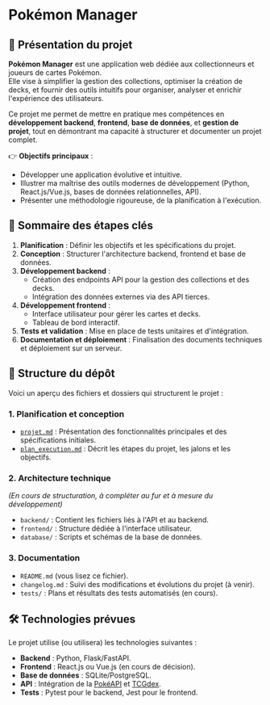 # Pokémon Manager  

## 🚀 Présentation du projet  

**Pokémon Manager** est une application web dédiée aux collectionneurs et joueurs de cartes Pokémon.  
Elle vise à simplifier la gestion des collections, optimiser la création de decks, et fournir des outils intuitifs pour organiser, analyser et enrichir l'expérience des utilisateurs.  

Ce projet me permet de mettre en pratique mes compétences en **développement backend**, **frontend**, **base de données**, et **gestion de projet**, tout en démontrant ma capacité à structurer et documenter un projet complet.  

👉 **Objectifs principaux** :  
- Développer une application évolutive et intuitive.  
- Illustrer ma maîtrise des outils modernes de développement (Python, React.js/Vue.js, bases de données relationnelles, API).  
- Présenter une méthodologie rigoureuse, de la planification à l'exécution.  

## 📖 Sommaire des étapes clés  

1. **Planification** : Définir les objectifs et les spécifications du projet.  
2. **Conception** : Structurer l'architecture backend, frontend et base de données.  
3. **Développement backend** :  
   - Création des endpoints API pour la gestion des collections et des decks.  
   - Intégration des données externes via des API tierces.  
4. **Développement frontend** :  
   - Interface utilisateur pour gérer les cartes et decks.  
   - Tableau de bord interactif.  
5. **Tests et validation** : Mise en place de tests unitaires et d'intégration.  
6. **Documentation et déploiement** : Finalisation des documents techniques et déploiement sur un serveur.

## 📂 Structure du dépôt  

Voici un aperçu des fichiers et dossiers qui structurent le projet :  

### 1. **Planification et conception**  
- [`projet.md`](./data/docs/projet.md) : Présentation des fonctionnalités principales et des spécifications initiales.  
- [`plan_execution.md`](./data/docs/plan_execution.md) : Décrit les étapes du projet, les jalons et les objectifs.  


### 2. **Architecture technique**  
*(En cours de structuration, à compléter au fur et à mesure du développement)*  
- `backend/` : Contient les fichiers liés à l'API et au backend.  
- `frontend/` : Structure dédiée à l'interface utilisateur.  
- `database/` : Scripts et schémas de la base de données.  

### 3. **Documentation**  
- `README.md` (vous lisez ce fichier).  
- `changelog.md` : Suivi des modifications et évolutions du projet (à venir).  
- `tests/` : Plans et résultats des tests automatisés (en cours).  

## 🛠️ Technologies prévues  

Le projet utilise (ou utilisera) les technologies suivantes :  
- **Backend** : Python, Flask/FastAPI.  
- **Frontend** : React.js ou Vue.js (en cours de décision).  
- **Base de données** : SQLite/PostgreSQL.  
- **API** : Intégration de la [PokéAPI](https://pokeapi.co/) et [TCGdex](https://github.com/tcgdex).  
- **Tests** : Pytest pour le backend, Jest pour le frontend.
